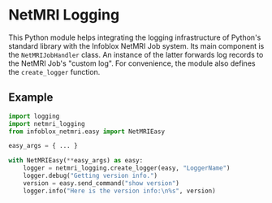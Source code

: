 # NetMRI Logging

This Python module helps integrating the logging infrastructure of Python's
standard library with the Infoblox NetMRI Job system. Its main component is the
`NetMRIJobHandler` class. An instance of the latter forwards log records to the
NetMRI Job's "custom log". For convenience, the module also defines the
`create_logger` function.

## Example
```py
import logging
import netmri_logging
from infoblox_netmri.easy import NetMRIEasy

easy_args = { ... }

with NetMRIEasy(**easy_args) as easy:
    logger = netmri_logging.create_logger(easy, "LoggerName")
    logger.debug("Getting version info.")
    version = easy.send_command("show version")
    logger.info("Here is the version info:\n%s", version)
```